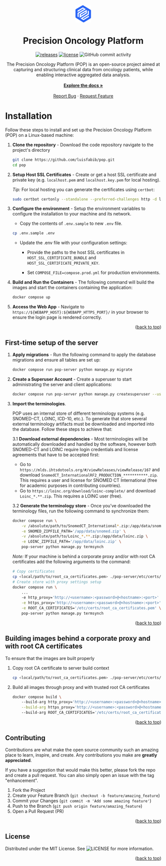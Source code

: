 <a name="readme-top"></a>

<!-- PROJECT LOGO -->

<br />
<div align="center">
    <a href="https://github.com/luisfabib/pop">
        <img src="pop-client/src/assets/layout/images/logo-white.svg" width="10%">
    </a>
    <h1 style="border-bottom: none;">Precision Oncology Platform</h1>

[![releases](https://img.shields.io/github/v/release/luisfabib/pop)](https://github.com/luisfabib/pop)
[![license](https://img.shields.io/github/license/luisfabib/pop.svg)](https://github.com/luisfabib/pop/blob/main/LICENSE)
![GitHub commit activity](https://img.shields.io/github/commit-activity/y/luisfabib/pop)

  <p align="center">
    The Precision Oncology Platform (POP) is an open-source project aimed at capturing and structuring clinical data from oncology patients, while enabling interactive aggregated data analysis.
    <br />
    <br />
    <a href="https://luisfabib.github.io/pop "><strong>Explore the docs »</strong></a>
    <br />
    <br />
    <a href="https://github.com/luisfabib/pop/issues/new?labels=bug&template=bug-report---.md">Report Bug</a>
    ·
    <a href="https://github.com/luisfabib/pop/issues/new?labels=enhancement&template=feature-request---.md">Request Feature</a>
  </p>
</div>

# Installation 
Follow these steps to install and set up the Precision Oncology Platform (POP) on a Linux-based machine:

1. **Clone the repository** - Download the code repository navigate to the project's directory
    ```bash
    git clone https://github.com/luisfabib/pop.git
    cd pop
    ```
   
2. **Setup Host SSL Certificates** - Create or get a host SSL certificate and private key (e.g. `localhost.pem` and `localhost.key.pem` for local hosting). 

    *Tip:* For local hosting you can generate the certificates using `certbot`:
    ```bash 
    sudo certbot certonly --standalone --preferred-challenges http -d localhost -d localhost
    ``` 
    

3. **Configure the environment** - Setup the environment variables to configure the installation to your machine and its network.

    - Copy the contents of `.env.sample` to new `.env` file.
    ```bash
    cp .env.sample .env
    ```

    - Update the .env file with your configuration settings:
        - Provide the paths to the host SSL certificates in `HOST_SSL_CERTIFICATE_BUNDLE` and `HOST_SSL_CERTIFICATE_PRIVATE_KEY`.

        - Set `COMPOSE_FILE=compose.prod.yml` for production environments.

4. **Build and Run the Containers** - The following command will build the images and start the containers containing the application:
    ```bash
    docker compose up
    ```

5. **Access the Web App** - Navigate to `https://${WEBAPP_HOST}:${WEBAPP_HTTPS_PORT}/` in your browser to ensure the login page is rendered correctly.
 
<p align="right">(<a href="#readme-top">back to top</a>)</p>

## First-time setup of the server

1. **Apply migrations** - Run the following command to apply the database migrations and ensure all tables are set up:
    ```bash
    docker compose run pop-server python manage.py migrate
    ```

2. **Create a Superuser Account** - Create a superuser to start administrating the server and client applications:
    ```bash
    docker compose run pop-server python manage.py createsuperuser --username admin
    ```

3. **Import the terminologies**. 
    
    POP uses an internal store of different terminology systems (e.g. SNOMED-CT, LOINC, ICD-10, etc.). To generate that store several external terminology artifacts must be downloaded and imported into the database. Follow these steps to achieve that:

    3.1 **Download external dependencies** - Most terminologies will be automatically downloaded and handled by the software, however both SNOMED-CT and LOINC require login credentials and license agreements that have to be accepted first: 
      - Go to `https://mlds.ihtsdotools.org/#/viewReleases/viewRelease/167` and download `SnomedCT_InternationalRF2_PRODUCTION_***********.zip`. This requires a user and license for SNOMED CT International (free for academic purposes in contributing countries).
      - Go to `https://loinc.org/download/loinc-complete/` and download `Loinc_*.**.zip`. This requires a LOINC user (free).

    3.2 **Generate the terminology store** - Once you’ve downloaded the terminology files, run the following command to synchronize them:
    ```bash
    docker compose run \
        -v /absolute/path/to/SnomedCT_International*.zip:/app/data/snomed.zip \
        -e SNOMED_ZIPFILE_PATH='/app/data/snomed.zip' \
        -v /absolute/path/to/Loinc_*.**.zip:/app/data/loinc.zip \
        -e LOINC_ZIPFILE_PATH='/app/data/loinc.zip' \
        pop-server python manage.py termsynch
    ```

    *Note:* If your machine is behind a corporate proxy and/or with root CA certificates add the following arguments to the command:
    ```bash
    # Copy certificates
    cp <local/path/to/root_ca_certificates.pem> ./pop-server/etc/certs/root_ca_certificates.pem
    # Create store with proxy settings setup
    docker compose run \
        ...
        -e http_proxy='http://<username>:<password>@<hostname>:<port>' \
        -e https_proxy='http://<username>:<password>@<hostname>:<port>' \
        -e ROOT_CA_CERTIFICATES='/etc/certs/root_ca_certificates.pem' \
        pop-server python manage.py termsynch
    ```

<p align="right">(<a href="#readme-top">back to top</a>)</p>

## Building images behind a corporate proxy and with root CA certificates

To ensure that the images are built properly

1. Copy root CA certificate to server build context
    ```bash
    cp <local/path/to/root_ca_certificates.pem> ./pop-server/etc/certs/root_ca_certificates.pem
    ```

2. Build all images through proxy and with trusted root CA certificates
    ```bash
    docker compose build \ 
        --build-arg http_proxy='http://<username>:<password>@<hostname>:<port>' \
        --build-arg https_proxy='http://<username>:<password>@<hostname>:<port>' \ 
        --build-arg ROOT_CA_CERTIFICATES='/etc/certs/root_ca_certificates.pem'
    ```
<p align="right">(<a href="#readme-top">back to top</a>)</p>

<!-- CONTRIBUTING -->
## Contributing

Contributions are what make the open source community such an amazing place to learn, inspire, and create. Any contributions you make are **greatly appreciated**.

If you have a suggestion that would make this better, please fork the repo and create a pull request. You can also simply open an issue with the tag "enhancement".

1. Fork the Project
2. Create your Feature Branch (`git checkout -b feature/amazing_feature`)
3. Commit your Changes (`git commit -m 'Add some amazing feature'`)
4. Push to the Branch (`git push origin feature/amazing_feature`)
5. Open a Pull Request (PR)

<p align="right">(<a href="#readme-top">back to top</a>)</p>


<!-- LICENSE -->
## License

Distributed under the MIT License. See ![LICENSE](https://github.com/luisfabib/pop?tab=MIT-1-ov-file) for more information.

<p align="right">(<a href="#readme-top">back to top</a>)</p>